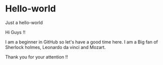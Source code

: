 # Hello-world
Just a hello-world 

Hi Guys !!

I am a beginner in GitHub so let's have a good time here.
I am a Big fan of Sherlock holmes, Leonardo da vinci and Mozart.

Thank you for your attention !!
